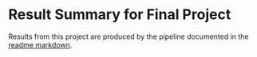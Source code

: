 # Result Summary for Final Project
Results from this project are produced by the pipeline documented in the [readme markdown](readme.md).
